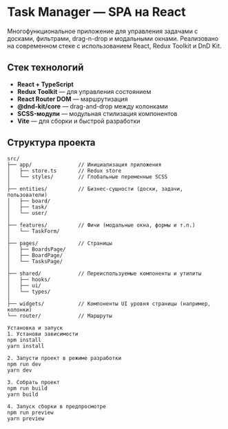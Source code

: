 # Task Manager — SPA на React

Многофункциональное приложение для управления задачами с досками, фильтрами, drag-n-drop и модальными окнами. Реализовано на современном стеке с использованием React, Redux Toolkit и DnD Kit.


## Стек технологий

- **React + TypeScript**
- **Redux Toolkit** — для управления состоянием
- **React Router DOM** — маршрутизация
- **@dnd-kit/core** — drag-and-drop между колонками
- **SCSS-модули** — модульная стилизация компонентов
- **Vite** — для сборки и быстрой разработки


## Структура проекта

```
src/
├── app/               // Инициализация приложения
│   ├── store.ts       // Redux store
│   └── styles/        // Глобальные переменные SCSS
│
├── entities/          // Бизнес-сущности (доски, задачи, пользователи)
│   ├── board/
│   ├── task/
│   └── user/
│
├── features/          // Фичи (модальные окна, формы и т.п.)
│   └── TaskForm/
│
├── pages/             // Страницы
│   ├── BoardsPage/
│   ├── BoardPage/
│   └── TasksPage/
│
├── shared/            // Переиспользуемые компоненты и утилиты
│   ├── hooks/
│   ├── ui/
│   └── types/
│
├── widgets/           // Компоненты UI уровня страницы (например, колонки)
└── router/            // Маршруты

Установка и запуск
1. Установи зависимости
npm install
yarn install

2. Запусти проект в режиме разработки
npm run dev
yarn dev

3. Собрать проект
npm run build
yarn build

4. Запуск сборки в предпросмотре
npm run preview
yarn preview
